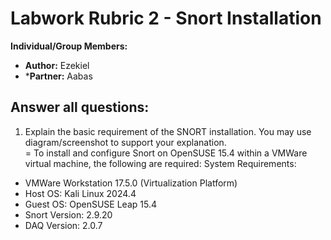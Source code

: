 # Labwork Rubric 2 - Snort Installation #

**Individual/Group Members:** 
- **Author:** Ezekiel
- ***Partner:** Aabas


## Answer all questions: ##

1. Explain the basic requirement of the SNORT installation. You may use diagram/screenshot to support your explanation.  
= To install and configure Snort on OpenSUSE 15.4 within a VMWare virtual machine, the following are required:
System Requirements:
- VMWare Workstation 17.5.0 (Virtualization Platform)
- Host OS: Kali Linux 2024.4
- Guest OS: OpenSUSE Leap 15.4
- Snort Version: 2.9.20
- DAQ Version: 2.0.7
